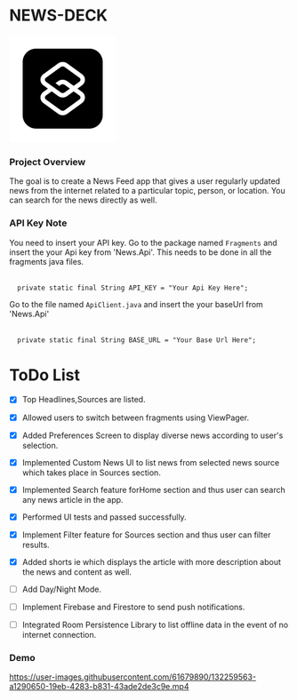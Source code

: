 # NEWS-DECK
![App Logo](https://github.com/Ankursehrawat15/News-Deck/blob/master/Documentation/icons8-shortcuts-192.png)

### Project Overview

The goal is to create a News Feed app that gives a user regularly updated news from the internet 
related to a particular topic, person, or location. You can search for the news directly as well.


### API Key Note
You need to insert your API key.
Go to the package named `Fragments` and insert the your Api key from 'News.Api'.
This needs to be done in all the fragments java files.

```
   
  private static final String API_KEY = "Your Api Key Here";
```
Go to the file named `ApiClient.java` and insert the your baseUrl from 'News.Api'
```
   
  private static final String BASE_URL = "Your Base Url Here";
```

# ToDo List

- [x] Top Headlines,Sources are listed.
- [x] Allowed users to switch between fragments using  ViewPager.
- [x] Added Preferences Screen to display diverse news according to user's selection.
- [x] Implemented Custom News UI to list news from selected news source which takes place in Sources section.
- [x] Implemented Search feature forHome section and thus user can search any news article in the app.
- [x] Performed UI tests and passed successfully.
- [x] Implement Filter feature for Sources section and thus user can filter results.
- [x] Added shorts ie which displays the article with more description about the news and content as well.
- [ ] Add Day/Night Mode.
- [ ] Implement Firebase and Firestore to send push notifications.
- [ ] Integrated Room Persistence Library to list offline data in the event of no internet connection.


### Demo 
https://user-images.githubusercontent.com/61679890/132259563-a1290650-19eb-4283-b831-43ade2de3c9e.mp4











